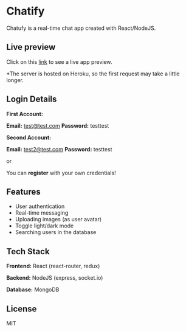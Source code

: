 # Chatify

Chatufy is a real-time chat app created with React/NodeJS.

## Live preview

Click on this [link](https://chatify-ccec7.web.app/) to see a live app preview.

*The server is hosted on Heroku, so the first request may take a little longer.

## Login Details

**First Account:**

**Email:** test@test.com  **Password:** testtest
 
 **Second Account:**
 
 **Email:** test2@test.com    **Password:** testtest

or

You can **register** with your own credentials!

## Features

 - User authentication
 - Real-time messaging
 - Uploading images (as user avatar) 
 - Toggle light/dark mode
 - Searching users in the database

## Tech Stack

**Frontend:** React (react-router, redux)

**Backend:** NodeJS (express, socket.io)

**Database:** MongoDB

## License
MIT

